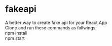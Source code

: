 # fakeapi
A better way to create fake api for your React App <br />
Clone and run these commands as follwings:<br />
npm install <br />
npm start
